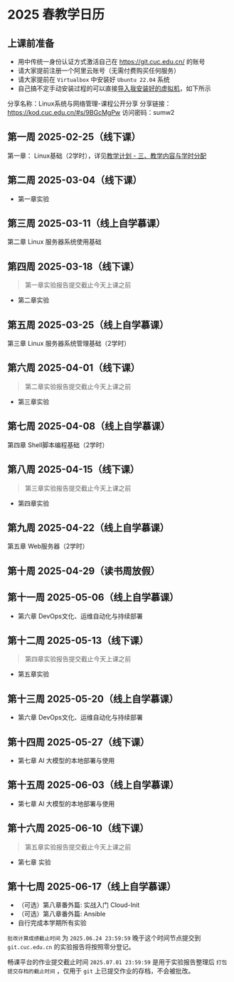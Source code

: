 # 2025 春教学日历

## 上课前准备

* 用中传统一身份认证方式激活自己在 https://git.cuc.edu.cn/ 的账号
* 请大家提前注册一个阿里云账号（无需付费购买任何服务）
* 请大家提前在 `Virtualbox` 中安装好 `Ubuntu 22.04` 系统
* 自己搞不定手动安装过程的可以直接[导入我安装好的虚拟机](https://docs.oracle.com/cd/E36500_01/E36513/html/qs-import-vm.html)，如下所示

分享名称：Linux系统与网络管理-课程公开分享
分享链接：https://kod.cuc.edu.cn/#s/9BGcMgPw
访问密码：sumw2

## 第一周 2025-02-25（线下课）

第一章： Linux基础（2学时），详见[教学计划 - 三、教学内容与学时分配](index.md#_4)

## 第二周 2025-03-04（线下课）

* 第一章实验

## 第三周 2025-03-11（线上自学慕课）

第二章 Linux 服务器系统使用基础

## 第四周 2025-03-18（线下课）

> 第一章实验报告提交截止今天上课之前

* 第二章实验

## 第五周 2025-03-25（线上自学慕课）

第三章 Linux 服务器系统管理基础（2学时）

## 第六周 2025-04-01（线下课）

> 第二章实验报告提交截止今天上课之前

* 第三章实验

## 第七周 2025-04-08（线上自学慕课）

第四章 Shell脚本编程基础（2学时）

## 第八周 2025-04-15（线下课）

> 第三章实验报告提交截止今天上课之前

* 第四章实验

## 第九周 2025-04-22（线上自学慕课）

第五章 Web服务器（2学时）

## 第十周 2025-04-29（读书周放假）

## 第十一周 2025-05-06（线上自学慕课）

* 第六章 DevOps文化、运维自动化与持续部署

## 第十二周 2025-05-13（线下课）

> 第四章实验报告提交截止今天上课之前

* 第五章实验

## 第十三周 2025-05-20（线上自学慕课）

* 第六章 DevOps文化、运维自动化与持续部署

## 第十四周 2025-05-27（线下课）

* 第七章 AI 大模型的本地部署与使用

## 第十五周 2025-06-03（线上自学慕课）

* 第七章 AI 大模型的本地部署与使用

## 第十六周 2025-06-10（线下课）

> 第五章实验报告提交截止今天上课之前

* 第七章 实验

## 第十七周 2025-06-17（线上自学慕课）

* （可选）第八章番外篇: 实战入门 Cloud-Init
* （可选）第八章番外篇: Ansible
* 自行完成本学期所有实验

`批改计算成绩截止时间` 为 `2025.06.24 23:59:59` 晚于这个时间节点提交到 `git.cuc.edu.cn` 的实验报告将按照零分登记。

畅课平台的作业提交截止时间 `2025.07.01 23:59:59` 是用于实验报告整理后 `打包提交存档的截止时间` ，仅用于 `git` 上已提交作业的存档，不会被批改。

